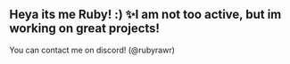 Heya its me Ruby! :)
✨I am not too active, but im working on great projects!
------------------------------------------------------
You can contact me on discord! (@rubyrawr)
